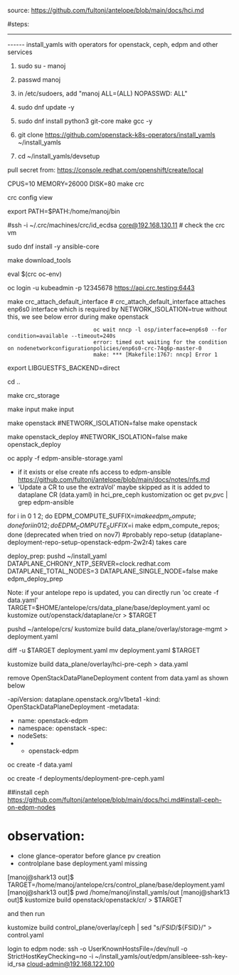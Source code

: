 source: https://github.com/fultonj/antelope/blob/main/docs/hci.md

#steps:

************************************************
------ install_yamls with operators for openstack, ceph, edpm and other services

1. sudo su - manoj

2. passwd manoj

3. in /etc/sudoers, add "manoj   ALL=(ALL)       NOPASSWD: ALL"

4. sudo dnf update -y

5. sudo dnf install python3 git-core make gcc -y

6. git clone https://github.com/openstack-k8s-operators/install_yamls ~/install_yamls

7. cd ~/install_yamls/devsetup

pull secret from: https://console.redhat.com/openshift/create/local

CPUS=10 MEMORY=26000 DISK=80 make crc

crc config view

export PATH=$PATH:/home/manoj/bin

#ssh -i ~/.crc/machines/crc/id_ecdsa core@192.168.130.11   # check the crc vm

sudo dnf install -y ansible-core

make download_tools

eval $(crc oc-env)

oc login -u kubeadmin -p 12345678 https://api.crc.testing:6443


make crc_attach_default_interface   # crc_attach_default_interface attaches enp6s0 interface which is required by NETWORK_ISOLATION=true without this, we see below error during make openstack

                               oc wait nncp -l osp/interface=enp6s0 --for condition=available --timeout=240s
                               error: timed out waiting for the condition on nodenetworkconfigurationpolicies/enp6s0-crc-74q6p-master-0
                               make: *** [Makefile:1767: nncp] Error 1


export LIBGUESTFS_BACKEND=direct

cd ..

make crc_storage

make input
make input

make openstack        #NETWORK_ISOLATION=false make openstack

make openstack_deploy         #NETWORK_ISOLATION=false make openstack_deploy


oc apply -f edpm-ansible-storage.yaml   
   - if it exists or else  create nfs access to edpm-ansible https://github.com/fultonj/antelope/blob/main/docs/notes/nfs.md
   - 'Update a CR to use the extraVol' maybe skipped as it is added to dataplane CR (data.yaml) in hci_pre_ceph kustomization
oc get pv,pvc | grep edpm-ansible


for i in 0 1 2; do EDPM_COMPUTE_SUFFIX=$i make edpm_compute; done
for i in 0 1 2; do EDPM_COMPUTE_SUFFIX=$i make edpm_compute_repos; done   (deprecated when tried on nov7)
#probably repo-setup (dataplane-deployment-repo-setup-openstack-edpm-2w2r4) takes care

 deploy_prep:
pushd ~/install_yaml
DATAPLANE_CHRONY_NTP_SERVER=clock.redhat.com DATAPLANE_TOTAL_NODES=3 DATAPLANE_SINGLE_NODE=false make edpm_deploy_prep

Note: if your antelope repo is updated, you can directly run 'oc create -f data.yaml'
TARGET=$HOME/antelope/crs/data_plane/base/deployment.yaml
oc kustomize out/openstack/dataplane/cr > $TARGET


pushd ~/antelope/crs/
kustomize build data_plane/overlay/storage-mgmt > deployment.yaml

diff -u $TARGET deployment.yaml
mv deployment.yaml $TARGET


kustomize build data_plane/overlay/hci-pre-ceph > data.yaml



remove OpenStackDataPlaneDeployment content from data.yaml as shown below 

-apiVersion: dataplane.openstack.org/v1beta1
-kind: OpenStackDataPlaneDeployment
-metadata:
-  name: openstack-edpm
-  namespace: openstack
-spec:
-  nodeSets:
-  - openstack-edpm


oc create -f data.yaml

oc create -f deployments/deployment-pre-ceph.yaml


##install ceph
https://github.com/fultonj/antelope/blob/main/docs/hci.md#install-ceph-on-edpm-nodes






# observation:

- clone glance-operator before glance pv creation
- controlplane base deployment.yaml missing

 [manoj@shark13 out]$ TARGET=/home/manoj/antelope/crs/control_plane/base/deployment.yaml
[manoj@shark13 out]$ pwd
/home/manoj/install_yamls/out
[manoj@shark13 out]$ kustomize build openstack/openstack/cr/ > $TARGET

and then run

kustomize build control_plane/overlay/ceph | sed "s/_FSID_/${FSID}/" > control.yaml



login to edpm node:  ssh -o UserKnownHostsFile=/dev/null -o StrictHostKeyChecking=no -i ~/install_yamls/out/edpm/ansibleee-ssh-key-id_rsa cloud-admin@192.168.122.100







